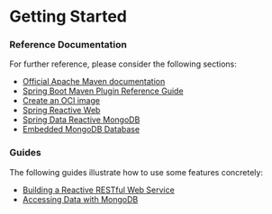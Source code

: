 # Getting Started

### Reference Documentation
For further reference, please consider the following sections:

* [Official Apache Maven documentation](https://maven.apache.org/guides/index.html)
* [Spring Boot Maven Plugin Reference Guide](https://docs.spring.io/spring-boot/docs/2.7.9-SNAPSHOT/maven-plugin/reference/html/)
* [Create an OCI image](https://docs.spring.io/spring-boot/docs/2.7.9-SNAPSHOT/maven-plugin/reference/html/#build-image)
* [Spring Reactive Web](https://docs.spring.io/spring-boot/docs/2.7.9-SNAPSHOT/reference/htmlsingle/#web.reactive)
* [Spring Data Reactive MongoDB](https://docs.spring.io/spring-boot/docs/2.7.9-SNAPSHOT/reference/htmlsingle/#data.nosql.mongodb)
* [Embedded MongoDB Database](https://docs.spring.io/spring-boot/docs/2.7.9-SNAPSHOT/reference/htmlsingle/#data.nosql.mongodb.embedded)

### Guides
The following guides illustrate how to use some features concretely:

* [Building a Reactive RESTful Web Service](https://spring.io/guides/gs/reactive-rest-service/)
* [Accessing Data with MongoDB](https://spring.io/guides/gs/accessing-data-mongodb/)

